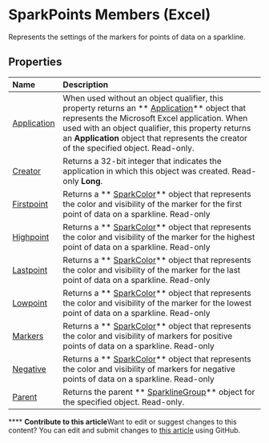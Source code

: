 
# SparkPoints Members (Excel)
Represents the settings of the markers for points of data on a sparkline.

## Properties



|**Name**|**Description**|
|:-----|:-----|
| [Application](4aca021f-94cc-e59d-4dfb-223fda675209.md)|When used without an object qualifier, this property returns an  ** [Application](19b73597-5cf9-4f56-8227-b5211f657f6f.md)** object that represents the Microsoft Excel application. When used with an object qualifier, this property returns an **Application** object that represents the creator of the specified object. Read-only.|
| [Creator](65ad69c7-3c71-f844-2cef-325d707a225d.md)|Returns a 32-bit integer that indicates the application in which this object was created. Read-only  **Long**.|
| [Firstpoint](517175d0-93db-bd74-7684-4b196dd34d91.md)|Returns a  ** [SparkColor](3de82c5c-eb0a-ab39-64a8-00f4c005c6af.md)** object that represents the color and visibility of the marker for the first point of data on a sparkline. Read-only|
| [Highpoint](357a154d-f30e-1457-60a9-c448b6b04479.md)|Returns a  ** [SparkColor](3de82c5c-eb0a-ab39-64a8-00f4c005c6af.md)** object that represents the color and visibility of the marker for the highest point of data on a sparkline. Read-only|
| [Lastpoint](33ad7c29-1538-1825-b94a-55fd65d7610e.md)|Returns a  ** [SparkColor](3de82c5c-eb0a-ab39-64a8-00f4c005c6af.md)** object that represents the color and visibility of the marker for the last point of data on a sparkline. Read-only|
| [Lowpoint](9f2dade8-4d8b-d5cd-816d-18ac6da120cb.md)|Returns a  ** [SparkColor](3de82c5c-eb0a-ab39-64a8-00f4c005c6af.md)** object that represents the color and visibility of the marker for the lowest point of data on a sparkline. Read-only|
| [Markers](13d678b9-c0d1-93d1-3c0a-6c2b9a33cdc2.md)|Returns a  ** [SparkColor](3de82c5c-eb0a-ab39-64a8-00f4c005c6af.md)** object that represents the color and visibility of markers for positive points of data on a sparkline. Read-only|
| [Negative](6231f95b-a923-c31a-ade9-3eb7519c474a.md)|Returns a  ** [SparkColor](3de82c5c-eb0a-ab39-64a8-00f4c005c6af.md)** object that represents the color and visibility of markers for negative points of data on a sparkline. Read-only|
| [Parent](0781c174-ff88-505e-5048-1de92397f1e9.md)|Returns the parent  ** [SparklineGroup](cc694d97-a3d3-3473-2e37-0ede67b97680.md)** object for the specified object. Read-only.|

****   **Contribute to this article**Want to edit or suggest changes to this content? You can edit and submit changes to  [this article](https://github.com/jhershey00/VBA_Excel_Test/OpenXMLCon/articles/d8b6a812-38ea-f048-5fd1-64466e908136.md) using GitHub.

